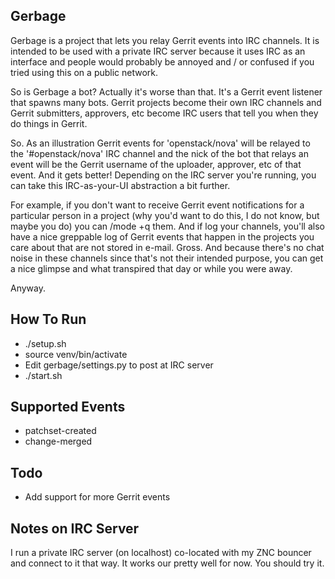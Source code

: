Gerbage
-------

Gerbage is a project that lets you relay Gerrit events into IRC channels.
It is intended to be used with a private IRC server because it uses IRC as
an interface and people would probably be annoyed and / or confused if you
tried using this on a public network.

So is Gerbage a bot?  Actually it's worse than that.  It's a Gerrit event
listener that spawns many bots.  Gerrit projects become their own IRC
channels and Gerrit submitters, approvers, etc become IRC users that
tell you when they do things in Gerrit.

So.  As an illustration Gerrit events for 'openstack/nova' will be relayed to
the '#openstack/nova' IRC channel and the nick of the bot that relays an event
will be the Gerrit username of the uploader, approver, etc of that event.  And
it gets better!  Depending on the IRC server you're running, you can take this
IRC-as-your-UI abstraction a bit further.

For example, if you don't want to receive Gerrit event notifications for a
particular person in a project (why you'd want to do this, I do not know, but
maybe you do) you can /mode +q them.  And if log your channels, you'll also
have a nice greppable log of Gerrit events that happen in the projects you
care about that are not stored in e-mail.  Gross.  And because there's no
chat noise in these channels since that's not their intended purpose, you
can get a nice glimpse and what transpired that day or while you were
away.

Anyway.

How To Run
----------

 * ./setup.sh
 * source venv/bin/activate
 * Edit gerbage/settings.py to post at IRC server
 * ./start.sh

Supported Events
----------------

 * patchset-created
 * change-merged

Todo
----

 * Add support for more Gerrit events

Notes on IRC Server
-------------------

I run a private IRC server (on localhost) co-located with my ZNC bouncer and
connect to it that way.  It works our pretty well for now.  You should try it.
